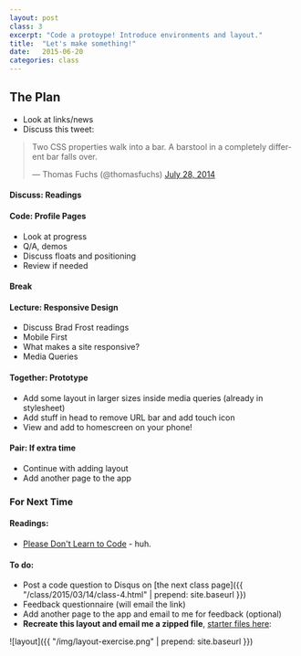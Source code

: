 ```yaml
---
layout: post
class: 3
excerpt: "Code a protoype! Introduce environments and layout."
title:  "Let's make something!"
date:   2015-06-20
categories: class
---
```


## The Plan

* Look at links/news
* Discuss this tweet:

<blockquote class="twitter-tweet" lang="en"><p>Two CSS properties walk into a bar.&#10;&#10;A barstool in a completely different bar falls over.</p>&mdash; Thomas Fuchs (@thomasfuchs) <a href="https://twitter.com/thomasfuchs/status/493790680397803521">July 28, 2014</a></blockquote>
<script async src="//platform.twitter.com/widgets.js" charset="utf-8"></script>

#### <span class="post-title-pre">Discuss:</span> Readings 


#### <span class="post-title-pre">Code:</span> Profile Pages

* Look at progress
* Q/A, demos
* Discuss floats and positioning
* Review if needed 

####  Break

#### <span class="post-title-pre">Lecture:</span> Responsive Design

* Discuss Brad Frost readings
* Mobile First
* What makes a site responsive?
* Media Queries

#### <span class="post-title-pre">Together:</span> Prototype

* Add some layout in larger sizes inside media queries (already in stylesheet)
* Add stuff in head to remove URL bar and add touch icon
* View and add to homescreen on your phone!

#### <span class="post-title-pre">Pair:</span> If extra time

* Continue with adding layout
* Add another page to the app

<div class="notice post-todos" markdown="1">

### For Next Time

#### Readings:

* [Please Don't Learn to Code](http://blog.codinghorror.com/please-dont-learn-to-code/) - huh.

#### To do:

* Post a code question to Disqus on [the next class page]({{ "/class/2015/03/14/class-4.html" | prepend: site.baseurl }})
* Feedback questionnaire (will email the link)
* Add another page to the app and email to me for feedback (optional)
* **Recreate this layout and email me a zipped file**, [starter files here](http://stuff.notlaura.com/downloads/layout-exercise.zip):

![layout]({{ "/img/layout-exercise.png" | prepend: site.baseurl }})

</div>